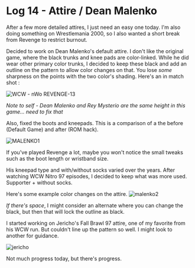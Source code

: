 # Log 14 - Attire / Dean Malenko 

After a few more detailed attires, I just need an easy one today. I'm also doing something on Wrestlemania 2000, so I also wanted a short break from Revenge to restrict burnout. 

Decided to work on Dean Malenko's default attire. I don't like the original game, where the black trunks and knee pads are color-linked. While he did wear other primary color trunks, I decided to keep these black and add an outline on the pattern to allow color changes on that. You lose *some* sharpness on the points with the two color's shading. Here's an in match shot :

![WCW - nWo  REVENGE-13](https://github.com/user-attachments/assets/2cd62720-2c00-4626-996a-d7fcf713da87)

*Note to self - Dean Malenko and Rey Mysterio are the same height in this game... need to fix that*

Also, fixed the boots and kneepads. This is a comparison of a the before (Default Game) and after (ROM hack). 

![MALENKO1](https://github.com/user-attachments/assets/cb79008c-690b-4642-a19f-811ff0cd3e88)

If you've played Revenge a lot, maybe you won't notice the small tweaks such as the boot length or wristband size. 

His kneepad type and with/without socks varied over the years. After watching WCW Nitro 97 episodes, I decided to keep what was more used. Supporter + without socks. 

Here's some example color changes on the attire. 
![malenko2](https://github.com/user-attachments/assets/2e191f56-f581-4368-9896-a82ac70dfa58)

*If there's space*, I might consider an alternate where you can change the black, but then that will lock the outline as black.  

I started working on Jericho's Fall Brawl 97 attire, one of my favorite from his WCW run. But couldn't line up the pattern so well. I might look to another for guidance.

![jericho](https://github.com/user-attachments/assets/1480c861-83bc-4195-8589-4d1a9f8951ec)

Not much progress today, but there's progress. 


